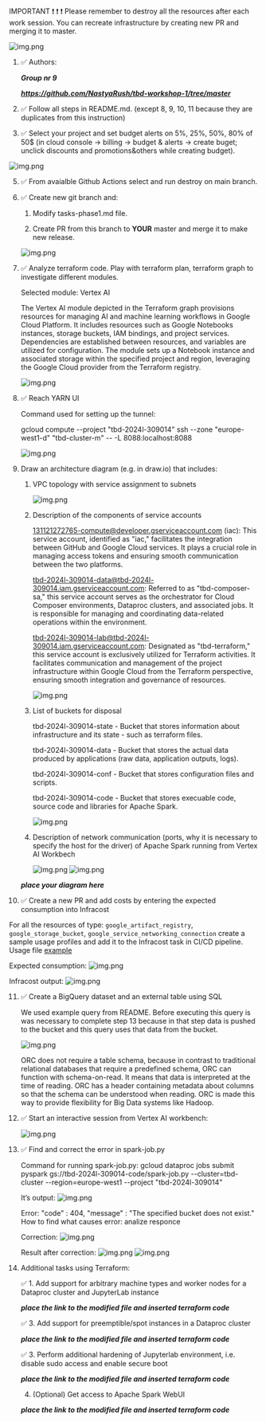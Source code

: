 IMPORTANT ❗ ❗ ❗ Please remember to destroy all the resources after each work session. You can recreate infrastructure by creating new PR and merging it to master.
  
![img.png](doc/figures/destroy.png)

1. ✅ Authors:

   ***Group nr 9***

   ***https://github.com/NastyaRush/tbd-workshop-1/tree/master***
   
2. ✅ Follow all steps in README.md. (except 8, 9, 10, 11 because they are duplicates from this instruction)

3. ✅ Select your project and set budget alerts on 5%, 25%, 50%, 80% of 50$ (in cloud console -> billing -> budget & alerts -> create buget; unclick discounts and promotions&others while creating budget).

  ![img.png](doc/figures/discounts.png)

5. ✅ From avaialble Github Actions select and run destroy on main branch.
   
6. ✅ Create new git branch and:
    1. Modify tasks-phase1.md file.
    
    2. Create PR from this branch to **YOUR** master and merge it to make new release. 
    
    ![img.png](photos/successfull_release)


7. ✅ Analyze terraform code. Play with terraform plan, terraform graph to investigate different modules.

   Selected module: Vertex AI

   
   The Vertex AI module depicted in the Terraform graph provisions resources for managing AI and machine learning workflows in Google Cloud Platform. It includes resources such as Google Notebooks instances, storage buckets, IAM bindings, and project services. Dependencies are established between resources, and variables are utilized for configuration. The module sets up a Notebook instance and associated storage within the specified project and region, leveraging the Google Cloud provider from the Terraform registry.
   
    ![img.png](photos/vertex-ai-graph.png)
   
8. ✅ Reach YARN UI
   
   Command used for setting up the tunnel:

   gcloud compute --project "tbd-2024l-309014" ssh --zone "europe-west1-d" "tbd-cluster-m" -- -L 8088:localhost:8088

   ![img.png](photos/yarn-ui.png)
   
9. Draw an architecture diagram (e.g. in draw.io) that includes:
    1. VPC topology with service assignment to subnets
   
       
       ![img.png](photos/vpc-topology.png)
    2. Description of the components of service accounts
  
       131121272765-compute@developer.gserviceaccount.com (iac): This service account, identified as "iac," facilitates the integration between GitHub and Google Cloud services. It plays a crucial role in managing access tokens and ensuring smooth communication between the two platforms.
   
       
       tbd-2024l-309014-data@tbd-2024l-309014.iam.gserviceaccount.com: Referred to as "tbd-composer-sa," this service account serves as the orchestrator for Cloud Composer environments, Dataproc clusters, and associated jobs. It is responsible for managing and coordinating data-related operations within the environment.
   
       
       tbd-2024l-309014-lab@tbd-2024l-309014.iam.gserviceaccount.com: Designated as "tbd-terraform," this service account is exclusively utilized for Terraform activities. It facilitates communication and management of the project infrastructure within Google Cloud from the Terraform perspective, ensuring smooth integration and governance of resources.

       ![img.png](photos/service-accounts.png)
       
    3. List of buckets for disposal
  

        tbd-2024l-309014-state - Bucket that stores information about infrastructure and its state - such as terraform files.
        
        tbd-2024l-309014-data - Bucket that stores the actual data produced by applications (raw data, application outputs, logs).
        
        tbd-2024l-309014-conf - Bucket that stores configuration files and scripts.
        
        tbd-2024l-309014-code - Bucket that stores execuable code, source code and libraries for Apache Spark.

       ![img.png](photos/buckets.png)
       
    4. Description of network communication (ports, why it is necessary to specify the host for the driver) of Apache Spark running from Vertex AI Workbech
  
       ![img.png](photos/ips.png)
       ![img.png](photos/ports.png)
  
    ***place your diagram here***

10. ✅ Create a new PR and add costs by entering the expected consumption into Infracost

For all the resources of type: `google_artifact_registry`, `google_storage_bucket`, `google_service_networking_connection`
create a sample usage profiles and add it to the Infracost task in CI/CD pipeline. Usage file [example](https://github.com/infracost/infracost/blob/master/infracost-usage-example.yml) 

  Expected consumption:
   ![img.png](photos/infracost_expected_consumption.jpg)

  Infracost output:
   ![img.png](photos/infracost_plan.png)

11. ✅ Create a BigQuery dataset and an external table using SQL

    We used example query from README. Before executing this query is was necessary to complete step 13 because in that step data is pushed to the bucket and this query uses that data from the bucket.

    ![img.png](photos/query_result.jpg)
   
    ORC does not require a table schema, because in contrast to traditional relational databases that require a predefined schema, ORC can function with schema-on-read. It means that data is interpreted at the time of reading. ORC has a header containing metadata about columns so that the schema can be understood when reading. ORC is made this way to provide flexibility for Big Data systems like Hadoop.

  
12. ✅ Start an interactive session from Vertex AI workbench:
    
    ![img.png](photos/interactive_session.jpg)
   
13. ✅ Find and correct the error in spark-job.py

    Command for running spark-job.py:
    gcloud dataproc jobs submit pyspark gs://tbd-2024l-309014-code/spark-job.py --cluster=tbd-cluster --region=europe-west1 --project "tbd-2024l-309014"

    It’s output:
    ![img.png](photos/spark-job-error.jpg)

    Error: "code" : 404, "message" : "The specified bucket does not exist."
    How to find what causes error: analize responce

    Correction:
    ![img.png](photos/spark-job-correction.jpg)

    Result after correction:
    ![img.png](photos/spark-job-result-1.jpg)
    ![img.png](photos/spark-job-result-2.jpg)

14. Additional tasks using Terraform:

    ✅ 1. Add support for arbitrary machine types and worker nodes for a Dataproc cluster and JupyterLab instance

    ***place the link to the modified file and inserted terraform code***
    
    ✅ 3. Add support for preemptible/spot instances in a Dataproc cluster

    ***place the link to the modified file and inserted terraform code***
    
    ✅ 3. Perform additional hardening of Jupyterlab environment, i.e. disable sudo access and enable secure boot
    
    ***place the link to the modified file and inserted terraform code***

    4. (Optional) Get access to Apache Spark WebUI

    ***place the link to the modified file and inserted terraform code***
